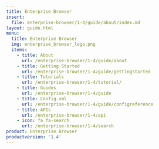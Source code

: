 ```yaml
---
title: Enterprise Browser
insert:
  file: enterprise-browser/1-4/guide/about/index.md
layout: guide.html
menu:
  title: Enterprise Browser
  img: enterprise_browser_logo.png
  items:
    - title: About
      url: /enterprise-browser/1-4/guide/about
    - title: Getting Started
      url: /enterprise-browser/1-4/guide/gettingstarted
    - title: Tutorials
      url: /enterprise-browser/1-4/tutorial/
    - title: Guides
      url: /enterprise-browser/1-4/guide
    - title: Config.xml
      url: /enterprise-browser/1-4/guide/configreference
    - title: APIs
      url: /enterprise-browser/1-4/api
    - icon: fa fa-search
      url: /enterprise-browser/1-4/search
product: Enterprise Browser
productversion: '1.4'
---
```

<!-- 
USE OF BELOW CAUSES THE PAGE MENUS TO DISAPPEAR 

CHECK BEFORE DEPLOYING!! 

versions:
    - versionto: 1-4
      versionfrom: 1-5
      default: /enterprise-browser/1-4/guide/about
      label: '1.4'

-->